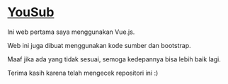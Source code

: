 # [YouSub](https://yousub.netlify.app/)

Ini web pertama saya menggunakan Vue.js. 

Web ini juga dibuat menggunakan kode sumber dan bootstrap.

Maaf jika ada yang tidak sesuai, semoga kedepannya bisa lebih baik lagi.

Terima kasih karena telah mengecek repositori ini :)



